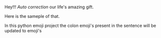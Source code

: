 Hey!!! *Auto correction* our life's amazing gift.

Here is the sameple of that.

In this python emoji project the colon emoji's present in the sentence will be updated to emoji's
